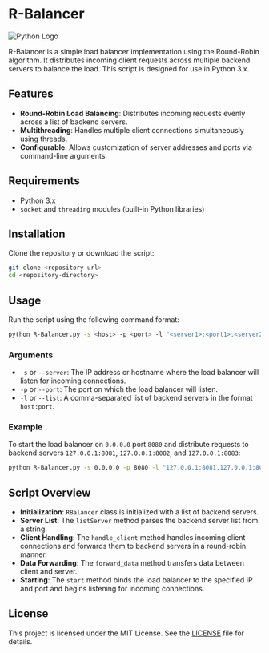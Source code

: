 # R-Balancer

![Python Logo](https://camo.githubusercontent.com/3c55df0eaf0804dba65a57bfd09fd26419a1bec537962d966ace4e4959b51f5a/687474703a2f2f466f7254686542616467652e636f6d2f696d616765732f6261646765732f6d6164652d776974682d707974686f6e2e737667)

R-Balancer is a simple load balancer implementation using the Round-Robin algorithm. It distributes incoming client requests across multiple backend servers to balance the load. This script is designed for use in Python 3.x.

## Features

- **Round-Robin Load Balancing**: Distributes incoming requests evenly across a list of backend servers.
- **Multithreading**: Handles multiple client connections simultaneously using threads.
- **Configurable**: Allows customization of server addresses and ports via command-line arguments.

## Requirements

- Python 3.x
- `socket` and `threading` modules (built-in Python libraries)

## Installation

Clone the repository or download the script:

```bash
git clone <repository-url>
cd <repository-directory>
```

## Usage

Run the script using the following command format:

```bash
python R-Balancer.py -s <host> -p <port> -l "<server1>:<port1>,<server2>:<port2>,..."
```

### Arguments

- `-s` or `--server`: The IP address or hostname where the load balancer will listen for incoming connections.
- `-p` or `--port`: The port on which the load balancer will listen.
- `-l` or `--list`: A comma-separated list of backend servers in the format `host:port`.

### Example

To start the load balancer on `0.0.0.0` port `8080` and distribute requests to backend servers `127.0.0.1:8081`, `127.0.0.1:8082`, and `127.0.0.1:8083`:

```bash
python R-Balancer.py -s 0.0.0.0 -p 8080 -l "127.0.0.1:8081,127.0.0.1:8082,127.0.0.1:8083"
```

## Script Overview

- **Initialization**: `RBalancer` class is initialized with a list of backend servers.
- **Server List**: The `listServer` method parses the backend server list from a string.
- **Client Handling**: The `handle_client` method handles incoming client connections and forwards them to backend servers in a round-robin manner.
- **Data Forwarding**: The `forward_data` method transfers data between client and server.
- **Starting**: The `start` method binds the load balancer to the specified IP and port and begins listening for incoming connections.

## License

This project is licensed under the MIT License. See the [LICENSE](LICENSE) file for details.
